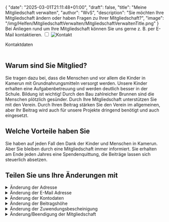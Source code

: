 {
    "date": "2025-03-01T21:11:48+01:00",
    "draft": false,
    "title": "Meine Mitgliedschaft verwalten",
    "author": "WvS",
    "description": "Sie möchten Ihre Mitgliedschaft ändern oder haben Fragen zu Ihrer Mitgliedschaft?",
    "image": "/img/Helfen/MitgliedschaftVerwalten/MitgliedschaftVerwaltenTitle.png"
}
Bei Anliegen rund um Ihre Mitgliedschaft können Sie uns gerne z. B. per E-Mail kontaktieren.
<input type="checkbox" id="expand-image1" />
<label for="expand-image1">
  <img class="img-centered-half" src="/img/Kontakt.png" alt="Kontakt" />
</label>
<div class="img-caption-half">Kontaktdaten</div>
<br>

## Warum sind Sie Mitglied?
Sie tragen dazu bei, dass die Menschen und vor allem die Kinder in Kamerun mit Grundnahrungsmitteln versorgt werden. Unsere Kinder erhalten eine Aufgabenbetreuung und werden deutlich besser in der Schule. Bildung ist wichtig! Durch den Bau zahlreicher Brunnen sind die Menschen plötzlich gesünder.
Durch Ihre Mitgliedschaft unterstützen Sie mit den Verein.
Durch Ihren Beitrag stärken Sie den Verein im allgemeinen, aber Ihr Beitrag wird auch für unsere Projekte dringend benötigt und auch eingesetzt. 

## Welche Vorteile haben Sie
Sie haben auf jeden Fall den Dank der Kinder und Menschen in Kamerun. Aber Sie bleiben durch eine Mitgliedschaft immer informiert. Sie erhalten am Ende jeden Jahres eine Spendenquittung, die Beiträge lassen sich steuerlich absetzen.
<br> 

## Teilen Sie uns Ihre Änderungen mit
<details>
    <summary class="combobox-summary">Änderung der Adresse</summary>
    <div class="combobox-details">
        Bitte geben Sie Ihre neue Adresse ein und senden Sie dann die Daten ab.
        <br><br> 
        Vorname*  
        <input id="js-input-adress-aenderungen-vorname" placeholder="" required>  
        <br><br> 
        Nachname*  
        <input id="js-input-adress-aenderungen-nachname" placeholder="" required>  
        <br><br> 
        Straße und Hausnummer*  
        <input id="js-input-adress-aenderungen-strasse" placeholder="" required>  
        <br><br> 
        Postleitzahl*  
        <input id="js-input-adress-aenderungen-plz" placeholder="" required>  
        <br><br> 
        Wohnort*  
        <input id="js-input-adress-aenderungen-wohnort" placeholder="" required>
        <br><br> 
        Telefonnummer  
        <input type="tel" id="js-input-adress-aenderungen-telnummer" placeholder="">  
        <br><br> 
        <button id="js-button-mitglied-adress-aenderungen">Änderungen abschicken</button>  
        <br><br> 
    </div>
</details>  
<details>
    <summary class="combobox-summary">Änderung der E-Mail Adresse</summary>
    <div class="combobox-details">
        Bitte geben Sie Ihre neue E-Mail Adresse ein und senden Sie dann die Daten ab.
        <br><br> 
        Vorname*  
        <input id="js-input-email-aenderung-vorname" placeholder="" required>  
        <br><br> 
        Nachname*  
        <input id="js-input-email-aenderung-nachname" placeholder="" required>  
        <br><br> 
        E-Mail Adresse*  
        <input type="email" id="js-input-email-aenderung-email" placeholder="" required>  
        <br><br> 
        <button id="js-button-mitglied-email-aenderung">Änderung abschicken</button>  
        <br><br> 
    </div>
</details>
<details>
    <summary class="combobox-summary">Änderung der Kontodaten</summary>
    <div class="combobox-details">  
     Bitte geben Sie Ihre neuen Kontodaten ein und senden Sie dann die Daten ab.
        <br><br> 
        Vorname*  
        <input id="js-input-konto-aenderung-vorname" placeholder="" required>  
        <br><br> 
        Nachname*  
        <input id="js-input-konto-aenderung-nachname" placeholder="" required>  
        <br><br> 
        <u>Bankverbindung:</u>
        <br><br> 
        Kontoinhaber*  
        <input id="js-input-konto-aenderung-kontoinhaber" placeholder="">  
        <br><br> 
        IBAN*  
        <br>
        <input id="js-input-konto-aenderung-iban" placeholder="">  
        <br><br> 
        BIC  
        <br>
        <input id="js-input-konto-aenderung-bic" placeholder="">  
        <br><br> 
        Die Datenschutzerklärung habe ich gelesen und erkenne Sie ausdrücklich an.  
        <br>
        <button id="js-button-mitglied-konto-aenderung">Änderung abschicken</button>  
        <br><br> 
    </div>
</details>
<details>
    <summary class="combobox-summary">Änderung der Beitragshöhe</summary>
    <div class="combobox-details">   
        Bitte geben Sie die neue Jahres-Beitragshöhe in Euro ein und senden Sie dann die Daten ab.  
        <br><br> 
        Vorname*  
        <input id="js-input-jahresbeitrag-aenderung-vorname" placeholder="" required>  
        <br><br> 
        Nachname*  
        <input id="js-input-jahresbeitrag-aenderung-nachname" placeholder="" required>  
        <br><br> 
        Tragen Sie nur Zahlen ohne Komma oder Währung ein*  
        <br><br> 
        <input id="js-input-jahresbeitrag-aenderung" placeholder="Jahresbeitrag" required>  
        <br><br> 
        Möchten Sie den Betrag selber überweisen oder sollen wir den Betrag von Ihrem Konto abbuchen?  
        <select id="js-jahresbeitrag-aenderung-abbuchung" name="abbuchung" required>
            <option value="perSEPA">Das Haus der Sonne übernimmt die Abbuchung von Ihrem Konto.</option>
            <option value="selberUeberweisen">Ich überweise den Betrag selbstständig</option>
        </select>
        <div id="js-html-per-SEPA"> 
            <br>
            Bitte buchen Sie den Betrag per SEPA-Lastschriftmandat von meinem nachfolgenden Konto ab.  
            <br>
            Zahlungsweise* 
            <br>
            <select id="js-jahresbeitrag-aenderung-zahlungsweise" name="zahlungsweise" required>
                <option value="jaehrlich">jährlich</option>
                <option value="halbjaehrlich">halbjährlich</option>
                <option value="vierteljaehrlich">vierteljährlich</option>
            </select>  
            <br>
            <br>
            Bankverbindung  
            <br>
            Kontoinhaber*  
            <br>
            <input id="js-input-jahresbeitrag-aenderung-kontoinhaber" placeholder="">  
            <br>
            IBAN*  
            <br>
            <input id="js-input-jahresbeitrag-aenderung-iban" placeholder="">  
            <br>
            BIC  
            <br>
            <input id="js-input-jahresbeitrag-aenderung-bic" placeholder="">  
        </div>
        <br><br>
        <button id="js-button-mitglied-jahresbeitrag-aenderung">Änderung abschicken</button>  
        <br><br>   
    </div>
</details>
<details>
    <summary class="combobox-summary">Änderung der Zuwendungsbescheinigung</summary>
    <div class="combobox-details">  
        Bitte tragen Sie Ihre Änderung zur Zuwendungsbescheinigung ein und senden Sie dann die Daten ab.  
        <br><br> 
        Vorname*  
        <input id="js-input-zuwendungsbescheinigung-aenderung-vorname" placeholder="" required>  
        <br><br> 
        Nachname*  
        <input id="js-input-zuwendungsbescheinigung-aenderung-nachname" placeholder="" required>  
        <br><br> 
        Bitte wählen Sie, ob Sie eine Zuwendungsbescheinigung für das abgelaufene und gegebenenfalls für die nächsten Jahre erhalten möchten.  
        <br> 
        <select id="js-zuwendungsbescheinigung-aenderung" name="zuwendungsbescheinigung" required>
            <option value="letzteJahr">nur das letzte Jahr</option>
            <option value="diesesJahr">nur dieses Jahr</option>
            <option value="letzteUndNachfolgendeJahre">das letzte Jahr und die nachfolgenden Jahre</option>
        </select>  
        <br><br>
        <button id="js-button-mitglied-zuwendungsbescheinigung-aenderung">Änderung abschicken</button>  
        <br><br>     
    </div>
</details>
<details>
    <summary class="combobox-summary">Änderung/Beendigung der Mitgliedschaft</summary>
    <div class="combobox-details">
        Wenn Sie Ihre Mitgliedschaft kündigen möchten, bedauern wir das sehr. Wir bedanken uns für Ihren bisherigen Beitrag und wünschen Ihnen alles Gute.
        <br><br> 
        Vorname*  
        <input id="js-input-mitgliedschaft-kuendigen-vorname" placeholder="" required>  
        <br><br> 
        Nachname*  
        <input id="js-input-mitgliedschaft-kuendigen-nachname" placeholder="" required>  
        <br><br>
        <button id="js-button-mitgliedschaft-kuendigen">Mitgliedschaft kündigen</button>  
        <br><br>          
    </div>
</details>
<div id="message-box" style="display: none;">
    <span id="message-box-text">
    Das Haus der Sonne überprüft Ihre Angaben und wird sich so schnell wie möglich mit Ihnen in Verbindung setzen. Vielen Dank!</span>
    <button id="close-message-btn">Zurück zur Homepage</button>
</div>
<script>
    const btnAdressAenderung = document.getElementById('js-button-mitglied-adress-aenderungen');
    const btnEmailAenderung = document.getElementById('js-button-mitglied-email-aenderung');
    const btnKontoAenderung = document.getElementById('js-button-mitglied-konto-aenderung');
    const btnJahresbeitragAenderung = document.getElementById('js-button-mitglied-jahresbeitrag-aenderung');
    const btnZuwendungsbescheinigungAenderung = document.getElementById('js-button-mitglied-zuwendungsbescheinigung-aenderung');
    const btnMitgliedschaftKuendigen = document.getElementById('js-button-mitgliedschaft-kuendigen');
    const messageBox = document.getElementById('message-box');
    const messageBoxText = document.getElementById('message-box-text');
    const closeMessageBtn = document.getElementById('close-message-btn');
    btnAdressAenderung.addEventListener('click', () => {
        const vorname = document.getElementById("js-input-adress-aenderungen-vorname").value;
        const nachname = document.getElementById("js-input-adress-aenderungen-nachname").value;
        const strasse = document.getElementById("js-input-adress-aenderungen-strasse").value;
        const plz = document.getElementById("js-input-adress-aenderungen-plz").value;
        const wohnort = document.getElementById("js-input-adress-aenderungen-wohnort").value;
        const telnummer = document.getElementById("js-input-adress-aenderungen-telnummer").value;
        fetch("http://cloud.schwartzies.de:65432/mitgliedschaftAdressAenderung/", {
            method: "POST",
            headers: {
                "Accept": "application/json",
                "Content-Type": "application/json"
            },
            body: JSON.stringify({
                vorname: vorname,
                nachname: nachname,
                strasse: strasse,
                plz: plz,
                wohnort: wohnort,
                telefonnummer: telnummer
            })
        })
        .then(async response => {
            const data = await response.json();
            messageBoxText.textContent = data.message
            btnAdressAenderung.textContent = 'Adressänderung beantragt';
            messageBox.style.display = '';
        })
        .catch(error => console.error("Fehler:", error));
    });
    btnEmailAenderung.addEventListener('click', () => {
        const vorname = document.getElementById("js-input-email-aenderung-vorname").value;
        const nachname = document.getElementById("js-input-email-aenderung-nachname").value;
        const email = document.getElementById("js-input-email-aenderung-email").value;
        fetch("http://cloud.schwartzies.de:65432/mitgliedschaftEmailAenderung/", {
            method: "POST",
            headers: {
                "Accept": "application/json",
                "Content-Type": "application/json"
            },
            body: JSON.stringify({
                vorname: vorname,
                nachname: nachname,
                email: email,
            })
        })
        .then(async response => {
            const data = await response.json();
            messageBoxText.textContent = data.message
            btnAdressAenderung.textContent = 'Emailänderung beantragt';
            messageBox.style.display = '';
        })
        .catch(error => console.error("Fehler:", error));
    });
    btnKontoAenderung.addEventListener('click', () => {
        const vorname = document.getElementById("js-input-konto-aenderung-vorname").value;
        const nachname = document.getElementById("js-input-konto-aenderung-nachname").value;
        const kontoinhaber = document.getElementById("js-input-konto-aenderung-kontoinhaber").value;
        const iban = document.getElementById("js-input-konto-aenderung-iban").value;
        const bic = document.getElementById("js-input-konto-aenderung-bic").value;
        fetch("http://cloud.schwartzies.de:65432/mitgliedschaftKontoAenderung/", {
            method: "POST",
            headers: {
                "Accept": "application/json",
                "Content-Type": "application/json"
            },
            body: JSON.stringify({
                vorname: vorname,
                nachname: nachname,
                kontoinhaber: kontoinhaber,
                iban: iban,
                bic: bic
            })
        })
        .then(async response => {
            const data = await response.json();
            messageBoxText.textContent = data.message
            btnAdressAenderung.textContent = 'Kontoänderung beantragt';
            messageBox.style.display = '';
        })
        .catch(error => console.error("Fehler:", error));
    });
    btnJahresbeitragAenderung.addEventListener('click', () => {
        const vorname = document.getElementById("js-input-jahresbeitrag-aenderung-vorname").value;
        const nachname = document.getElementById("js-input-jahresbeitrag-aenderung-nachname").value;
        const jahresbeitrag = document.getElementById("js-input-jahresbeitrag-aenderung").value;
        const abbuchung = document.getElementById("js-jahresbeitrag-aenderung-abbuchung").value;
        const zahlungsweise = document.getElementById("js-jahresbeitrag-aenderung-zahlungsweise").value;
        const kontoinhaber = document.getElementById("js-input-jahresbeitrag-aenderung-kontoinhaber").value;
        const iban = document.getElementById("js-input-jahresbeitrag-aenderung-iban").value;
        const bic = document.getElementById("js-input-jahresbeitrag-aenderung-bic").value;
        fetch("http://cloud.schwartzies.de:65432/mitgliedschaftJahresbeitragAenderung/", {
            method: "POST",
            headers: {
                "Accept": "application/json",
                "Content-Type": "application/json"
            },
            body: JSON.stringify({
                vorname: vorname,
                nachname: nachname,
                jahresbeitrag: jahresbeitrag,
                abbuchung: abbuchung,
                zahlungsweise: zahlungsweise,
                kontoinhaber: kontoinhaber,
                iban: iban,
                bic: bic
            })
        })
        .then(async response => {
            const data = await response.json();
            messageBoxText.textContent = data.message
            btnAdressAenderung.textContent = 'Jahresbeitragänderung beantragt';
            messageBox.style.display = '';
        })
        .catch(error => console.error("Fehler:", error));
    });
    btnZuwendungsbescheinigungAenderung.addEventListener('click', () => {
        const vorname = document.getElementById("js-input-zuwendungsbescheinigung-aenderung-vorname").value;
        const nachname = document.getElementById("js-input-zuwendungsbescheinigung-aenderung-nachname").value;
        const zuwendungsbescheinigung = document.getElementById("js-zuwendungsbescheinigung-aenderung").value;
        fetch("http://cloud.schwartzies.de:65432/mitgliedschaftZuwendungsbescheinigungAenderung/", {
            method: "POST",
            headers: {
                "Accept": "application/json",
                "Content-Type": "application/json"
            },
            body: JSON.stringify({
                vorname: vorname,
                nachname: nachname,
                zuwendungsbescheinigung: zuwendungsbescheinigung
            })
        })
        .then(async response => {
            const data = await response.json();
            messageBoxText.textContent = data.message
            btnAdressAenderung.textContent = 'Zuwendungsbescheinigungänderung beantragt';
            messageBox.style.display = '';
        })
        .catch(error => console.error("Fehler:", error));
    });
    btnMitgliedschaftKuendigen.addEventListener('click', () => {
        const vorname = document.getElementById("js-input-mitgliedschaft-kuendigen-vorname").value;
        const nachname = document.getElementById("js-input-mitgliedschaft-kuendigen-nachname").value;
        fetch("http://cloud.schwartzies.de:65432/mitgliedschaftKuendigen/", {
            method: "POST",
            headers: {
                "Accept": "application/json",
                "Content-Type": "application/json"
            },
            body: JSON.stringify({
                vorname: vorname,
                nachname: nachname,
            })
        })
        .then(async response => {
            const data = await response.json();
            messageBoxText.textContent = data.message
            btnAdressAenderung.textContent = 'Mitgliedschaft gekündigt';
            messageBox.style.display = '';
        })
        .catch(error => console.error("Fehler:", error));
    });
    closeMessageBtn.addEventListener('click', () => {
        messageBox.style.display = 'none';
        window.location.href = 'https://hdskempen2.netlify.app';
    });
</script>